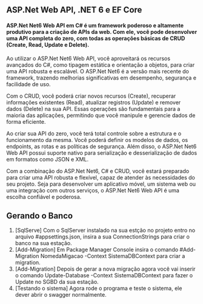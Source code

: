 ## ASP.Net Web API, .NET 6 e EF Core

#### ASP.Net Net6 Web API em C# é um framework poderoso e altamente produtivo para a criação de APIs da web. Com ele, você pode desenvolver uma API completa do zero, com todas as operações básicas de CRUD (Create, Read, Update e Delete).

Ao utilizar o ASP.Net Net6 Web API, você aproveitará os recursos avançados do C#, como tipagem estática e orientação a objetos, para criar uma API robusta e escalável. O ASP.Net Net6 é a versão mais recente do framework, trazendo melhorias significativas em desempenho, segurança e facilidade de uso.

Com o CRUD, você poderá criar novos recursos (Create), recuperar informações existentes (Read), atualizar registros (Update) e remover dados (Delete) na sua API. Essas operações são fundamentais para a maioria das aplicações, permitindo que você manipule e gerencie dados de forma eficiente.

Ao criar sua API do zero, você terá total controle sobre a estrutura e o funcionamento da mesma. Você poderá definir os modelos de dados, os endpoints, as rotas e as políticas de segurança. Além disso, o ASP.Net Net6 Web API possui suporte nativo para serialização e desserialização de dados em formatos como JSON e XML.

Com a combinação do ASP.Net Net6, C# e CRUD, você estará preparado para criar uma API robusta e flexível, capaz de atender às necessidades do seu projeto. Seja para desenvolver um aplicativo móvel, um sistema web ou uma integração com outros serviços, o ASP.Net Net6 Web API é uma escolha confiável e poderosa.

## Gerando o Banco

1. [SqlServe] Com o SqlServer instalado na sua estção no projeto entro no arquivo #appsettings.json, insira a sua ConnectionStrings para criar o banco na sua estação.
1. [Add-Migration] Em Package Manager Console insira o comando #Add-Migration NomedaMigacao -Context SistemaDBContext para criar a migration.
2. [Add-Migration] Depois de gerar a nova migração agora você vai inserir o comando Update-Database -Context SistemaDBContext para fazer o Update no SGBD da sua estação.
3. [Testando o sistema] Agora rode o programa e teste o sistema, ele dever abrir o swagger normalmente.

